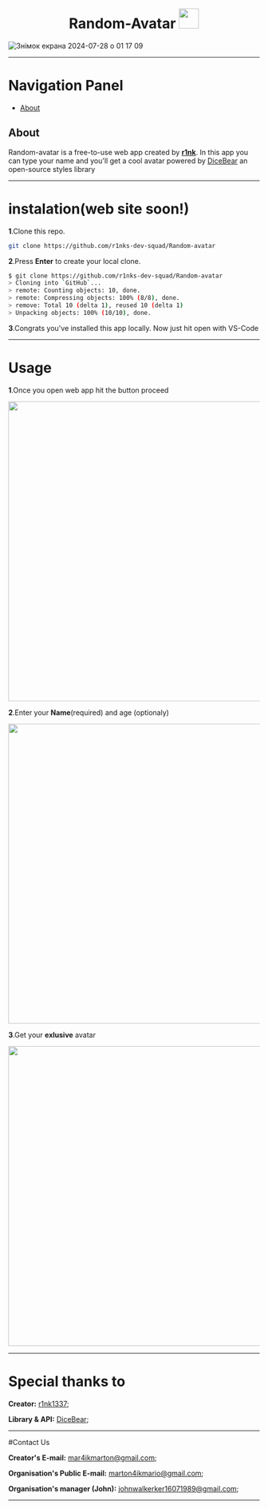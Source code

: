 <div align='center'>
  
# Random-Avatar <img src='https://avatars.githubusercontent.com/u/7983162?s=200&v=4' width=40>

</div>

![Знімок екрана 2024-07-28 о 01 17 09](https://github.com/user-attachments/assets/6d878309-027a-43f9-a1ff-e244158f8632)

---

# Navigation Panel

- [About](#about)

## About
Random-avatar is a free-to-use web app created by **<span><a href="github.com/r1nk1337">r1nk</a></span>**. In this app you can type your name and you'll get a cool avatar powered by <a href="dicebear.com">DiceBear</a> an open-source styles library

---

# instalation(web site soon!) 
**1**.Clone this repo.
```bash
git clone https://github.com/r1nks-dev-squad/Random-avatar
```
**2**.Press **Enter** to create your local clone.
```bash
$ git clone https://github.com/r1nks-dev-squad/Random-avatar
> Cloning into `GitHub`...
> remote: Counting objects: 10, done.
> remote: Compressing objects: 100% (8/8), done.
> remove: Total 10 (delta 1), reused 10 (delta 1)
> Unpacking objects: 100% (10/10), done.
```
**3**.Congrats you've installed this app locally. Now just hit open with VS-Code

---

# Usage
**1**.Once you open web app hit the button proceed

<img src="https://github.com/user-attachments/assets/2d78fc03-f491-4948-a635-839a613a6685" width="600">

**2**.Enter your **Name**(required) and age (optionaly)

<img src="https://github.com/user-attachments/assets/f0c47514-d93b-4309-8dda-7abccc724858" width="600">

**3**.Get your **exlusive** avatar

<img src="https://github.com/user-attachments/assets/8acc57ce-5e60-4095-aea2-f8a977287dca" width="600">

---

# Special thanks to

**Creator:** <a href="github.com/r1nk1337">r1nk1337</a>;

**Library & API:** <a href="dicebear.com">DiceBear</a>;

---

#Contact Us

**Creator's E-mail:** mar4ikmarton@gmail.com;

**Organisation's Public E-mail:** marton4ikmario@gmail.com;

**Organisation's manager (John):** johnwalkerker16071989@gmail.com;

---






